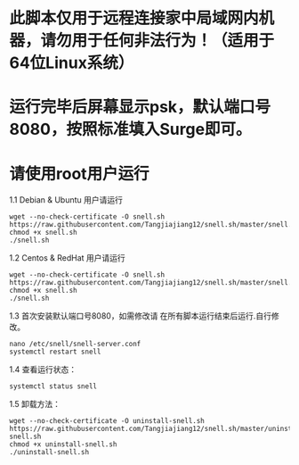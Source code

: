 # 此脚本仅用于远程连接家中局域网内机器，请勿用于任何非法行为！（适用于64位Linux系统）
# 运行完毕后屏幕显示psk，默认端口号8080，按照标准填入Surge即可。
# 请使用root用户运行

1.1 Debian & Ubuntu 用户请运行

```
wget --no-check-certificate -O snell.sh https://raw.githubusercontent.com/Tangjiajiang12/snell.sh/master/snell.sh
chmod +x snell.sh
./snell.sh
```

1.2 Centos & RedHat 用户请运行

```
wget --no-check-certificate -O snell.sh https://raw.githubusercontent.com/Tangjiajiang12/snell.sh/master/snell.sh
chmod +x snell.sh
./snell.sh
```

1.3 首次安装默认端口号8080，如需修改请
在所有脚本运行结束后运行.自行修改。

```
nano /etc/snell/snell-server.conf
systemctl restart snell
```

1.4 查看运行状态：

```
systemctl status snell
```

1.5 卸载方法：

```
wget --no-check-certificate -O uninstall-snell.sh https://raw.githubusercontent.com/Tangjiajiang12/snell.sh/master/uninstall-snell.sh
chmod +x uninstall-snell.sh
./uninstall-snell.sh
```
